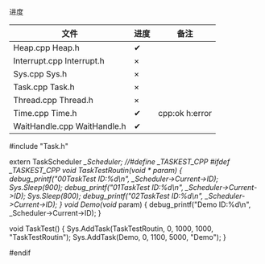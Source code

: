进度

| 文件                        | 进度 | 备注           |
| --------------------------- | ---- | -------------- |
| Heap.cpp Heap.h             | ✔    |                |
| Interrupt.cpp Interrupt.h   | ×    |                |
| Sys.cpp Sys.h               | ×    |                |
| Task.cpp Task.h             | ×    |                |
| Thread.cpp Thread.h         | ×    |                |
| Time.cpp Time.h             | ✔    | cpp:ok h:error |
| WaitHandle.cpp WaitHandle.h | ✔    |                |



#include "Task.h"

extern TaskScheduler *_Scheduler;
//#define _TASKEST_CPP
#ifdef _TASKEST_CPP
void TaskTestRoutin(void * param)
{
	debug_printf("00TaskTest ID:%d\n", _Scheduler->Current->ID);
	Sys.Sleep(900);
	debug_printf("01TaskTest ID:%d\n", _Scheduler->Current->ID);
	Sys.Sleep(800);
	debug_printf("02TaskTest ID:%d\n", _Scheduler->Current->ID);
}
void Demo(void* param)
{
	debug_printf("Demo ID:%d\n", _Scheduler->Current->ID);
}

void TaskTest()
{
	Sys.AddTask(TaskTestRoutin, 0, 1000, 1000, "TaskTestRoutin");
	Sys.AddTask(Demo, 0, 1100, 5000, "Demo");
}

#endif
